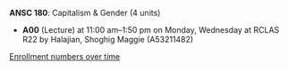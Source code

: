 **ANSC 180**: Capitalism & Gender (4 units)

- **A00** (Lecture) at 11:00 am–1:50 pm on Monday, Wednesday at RCLAS R22 by Halajian, Shoghig Maggie (A53211482)

[Enrollment numbers over time](./ANSC180.tsv)
